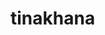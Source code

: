 # tinakhana
<!DOCTYPE html>
<html>
<head>
	<title></title>
</head>
<body>
<p id="hey"></p>
</body>
</html>
